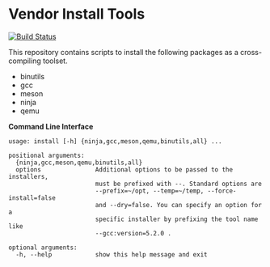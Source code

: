# Vendor Install Tools

[![Build Status](https://travis-ci.org/NiklasRosenstein/vendor-install-tools.svg?branch=new)](https://travis-ci.org/NiklasRosenstein/vendor-install-tools)

This repository contains scripts to install the following packages
as a cross-compiling toolset.

- binutils
- gcc
- meson
- ninja
- qemu

__Command Line Interface__

```
usage: install [-h] {ninja,gcc,meson,qemu,binutils,all} ...

positional arguments:
  {ninja,gcc,meson,qemu,binutils,all}
  options               Additional options to be passed to the installers,
                        must be prefixed with --. Standard options are
                        --prefix=~/opt, --temp=~/temp, --force-install=false
                        and --dry=false. You can specify an option for a
                        specific installer by prefixing the tool name like
                        --gcc:version=5.2.0 .

optional arguments:
  -h, --help            show this help message and exit
```
